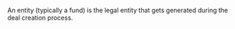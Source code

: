 An entity (typically a fund) is the legal entity that gets generated during the deal creation process.